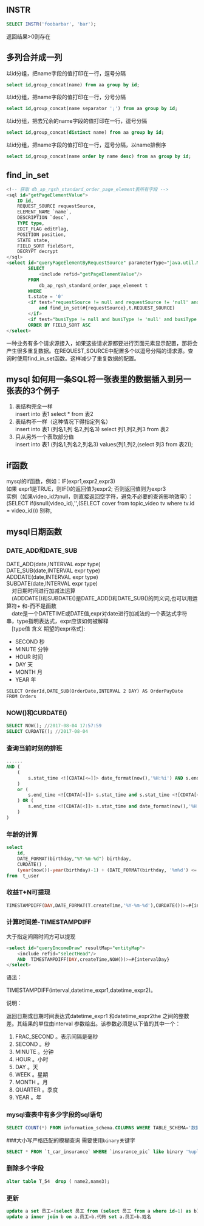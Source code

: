 ## INSTR
```sql
SELECT INSTR('foobarbar', 'bar');
```
返回结果>0则存在

## 多列合并成一列

以id分组，把name字段的值打印在一行，逗号分隔
```sql
select id,group_concat(name) from aa group by id;
```
以id分组，把name字段的值打印在一行，分号分隔
```sql
select id,group_concat(name separator ';') from aa group by id;
```
以id分组，把去冗余的name字段的值打印在一行，逗号分隔
```sql
select id,group_concat(distinct name) from aa group by id;
```
以id分组，把name字段的值打印在一行，逗号分隔，以name排倒序
```sql
select id,group_concat(name order by name desc) from aa group by id;
```
## find_in_set
```sql
<!-- 获取 db_ap_rgsh_standard_order_page_element表所有字段 -->
<sql id="getPageElementValue">
	ID id,
	REQUEST_SOURCE requestSource,
	ELEMENT_NAME `name`,
	DESCRIPTION `desc`,
	TYPE type,
	EDIT_FLAG editFlag,
	POSITION position,
	STATE state,
	FIELD_SORT fieldSort,
	DECRYPT decrypt
</sql>
<select id="queryPageElementByRequestSource" parameterType="java.util.Map" resultType="java.util.Map">
		SELECT
			<include refid="getPageElementValue"/>
		FROM
			db_ap_rgsh_standard_order_page_element t
		WHERE
		t.state = '0'
		<if test="requestSource != null and requestSource != 'null' and requestSource !='' ">
			and find_in_set(#{requestSource},t.REQUEST_SOURCE) 
		</if>
		<if test="busiType != null and busiType != 'null' and busiType !='' ">and t.BUSI_TYPE=#{busiType}</if>	
		ORDER BY FIELD_SORT ASC
</select>
```
一种业务有多个请求源接入，如果这些请求源都要进行页面元素显示配置，那将会产生很多重复数据。在REQUEST_SOURCE中配置多个以逗号分隔的请求源。查询时使用find_in_set函数。这样减少了重复数据的配置。
## mysql 如何用一条SQL将一张表里的数据插入到另一张表的3个例子

1. 表结构完全一样  
   insert into 表1  select * from 表2
2. 表结构不一样（这种情况下得指定列名）  
   insert into 表1 (列名1,列  名2,列名3)  select  列1,列2,列3 from 表2
3. 只从另外一个表取部分值  
  insert into 表1 (列名1,列名2,列名3) values(列1,列2,(select 列3 from 表2));

## if函数

mysql的if函数，例如：IF(expr1,expr2,expr3)  
如果 expr1是TRUE，则IF()的返回值为expr2; 否则返回值则为expr3  
实例（如果video_id为null，则直接返回空字符，避免不必要的查询影响效率）：  
(SELECT if(isnull(video_id),'',(SELECT cover from topic_video tv where tv.id = video_id))) 别称,  
## mysql日期函数
### DATE_ADD和DATE_SUB
DATE_ADD(date,INTERVAL expr type)  
DATE_SUB(date,INTERVAL expr type)  
ADDDATE(date,INTERVAL expr type)  
SUBDATE(date,INTERVAL expr type)  
　对日期时间进行加减法运算  
　(ADDDATE()和SUBDATE()是DATE_ADD()和DATE_SUB()的同义词,也可以用运算符+ 和-而不是函数  
　date是一个DATETIME或DATE值,expr对date进行加减法的一个表达式字符串，type指明表达式，expr应该如何被解释  
　[type值 含义 期望的expr格式]:  
 * SECOND 秒  
 * MINUTE 分钟  
 * HOUR 时间  
 * DAY 天  
 * MONTH 月  
 * YEAR 年  

```
SELECT OrderId,DATE_SUB(OrderDate,INTERVAL 2 DAY) AS OrderPayDate
FROM Orders
```
### NOW()和CURDATE()
```sql
SELECT NOW(); //2017-08-04 17:57:59
SELECT CURDATE(); //2017-08-04
```
### 查询当前时刻的排班
```sql
......
AND (
	(
		s.stat_time <![CDATA[<=]]> date_format(now(),'%H:%i') AND s.end_time <![CDATA[>]]> date_format(now(),'%H:%i')
	)
	or (
		s.end_time <![CDATA[<]]> s.stat_time and s.stat_time <![CDATA[<=]]> date_format(now(),'%H:%i')
	) OR (
		s.end_time <![CDATA[<]]> s.stat_time and date_format(now(),'%H:%i') <![CDATA[<]]> s.end_time
	)
)
```
### 年龄的计算
```sql
select  
    id,  
    DATE_FORMAT(birthday,"%Y-%m-%d") birthday,  
    CURDATE() ,  
    (year(now())-year(birthday)-1) + (DATE_FORMAT(birthday, '%m%d') <= DATE_FORMAT(NOW(), '%m%d')) as age  
from  t_user
```
### 收益T+N可提现
```sql
TIMESTAMPDIFF(DAY,DATE_FORMAT(T.createTime,'%Y-%m-%d'),CURDATE())>=#{intervalDay}
```
### 计算时间差-TIMESTAMPDIFF
大于指定间隔时间方可以提现
```sql
<select id="queryIncomeDraw" resultMap="entityMap">
    <include refid="selectHead"/>
    AND  TIMESTAMPDIFF(DAY,createTime,NOW())>=#{intervalDay}
</select>
```
语法：

TIMESTAMPDIFF(interval,datetime_expr1,datetime_expr2)。

说明：

返回日期或日期时间表达式datetime_expr1 和datetime_expr2the 之间的整数差。其结果的单位由interval 参数给出。该参数必须是以下值的其中一个：

1. FRAC_SECOND 。表示间隔是毫秒
2. SECOND 。秒
3. MINUTE 。分钟
4. HOUR 。小时
5. DAY 。天
6. WEEK 。星期
7. MONTH 。月
8. QUARTER 。季度
9. YEAR 。年

### mysql查表中有多少字段的sql语句
```sql
SELECT COUNT(*) FROM information_schema.COLUMNS WHERE TABLE_SCHEMA='数据库名' AND table_name='表名'
```
###大小写严格匹配的模糊查询
需要使用`binary`关键字
```sql
SELECT * FROM `t_car_insurance` WHERE `insurance_pic` like binary '%upload/insurance/2018/09/j%';
```
### 删除多个字段
```sql
alter table T_54  drop ( name2,name3);
```
### 更新
```sql
update a set 员工=(select 员工 from (select 员工 from a where id=1) as b) where id>2
update a inner join b on a.员工=b.代码 set a.员工=b.姓名
```